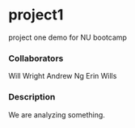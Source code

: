 # project1
project one demo for NU bootcamp


### Collaborators
Will Wright
Andrew Ng
Erin Wills 

### Description
We are analyzing something.
